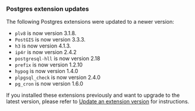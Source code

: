 ### Postgres extension updates

The following Postgres extensions were updated to a newer version:

- `plv8` is now version 3.1.8.
- `PostGIS` is now version 3.3.3.
- `h3` is now version 4.1.3.
- `ip4r` is now version 2.4.2
- `postgresql-hll` is now version 2.18
- `prefix` is now version 1.2.10
- `hypog` is now version 1.4.0
- `plpgsql_check` is now version 2.4.0
- `pg_cron` is now version 1.6.0

If you installed these extensions previously and want to upgrade to the latest version, please refer to [Update an extension version](/docs/extensions/pg-extensions#update-an-extension-version) for instructions.
